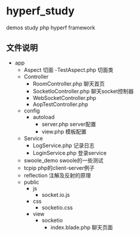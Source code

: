 # hyperf_study
demos study php hyperf framework



## 文件说明

- app
   - Aspect                      切面
     -TestAspect.php             切面类
   - Controller
     - RoomController.php        聊天首页
     - SocketIoController.php    聊天socket控制器
     - WebSocketController.php   
     - AopTestController.php     
   - config
     - autoload
        - server.php             server配置
        - view.php               模板配置
   - Service
     - LogService.php            记录日志
     - LoginService.php          登录service
   - swoole_demo                 swoole的一些测试
   - tcpip                       php的client-server例子
   - reflection                  注解及反射的原理  
   - public
     - js
        - socket.io.js
     - css
        - socketio.css
     - view 
        - socketio
            - index.blade.php    聊天页面
   